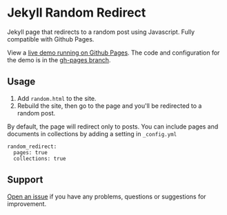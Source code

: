 # Jekyll Random Redirect

Jekyll page that redirects to a random post using Javascript. Fully compatible with Github Pages.

View a [live demo running on Github Pages](https://jekylltools.github.io/jekyll-random-redirect/random/). The code and configuration for the demo is in the [gh-pages branch](https://github.com/jekylltools/jekyll-random-redirect/tree/gh-pages).

## Usage

1. Add `random.html` to the site.
2. Rebuild the site, then go to the page and you'll be redirected to a random post.

By default, the page will redirect only to posts. You can include pages and documents in collections by adding a setting in `_config.yml`

```
random_redirect:
  pages: true
  collections: true
```

## Support

[Open an issue](https://github.com/jekylltools/jekyll-random-redirect/issues) if you have any problems, questions or suggestions for improvement.
